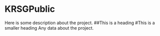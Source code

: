 # KRSGPublic

Here is some description about the project.
##This is a heading
#This is a smaller heading
Any data about the project.
